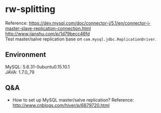 # rw-splitting
Reference: https://dev.mysql.com/doc/connector-j/5.1/en/connector-j-master-slave-replication-connection.html  
http://www.jianshu.com/p/1d79becc46fd  
Test master/salve replication base on `com.mysql.jdbc.ReplicationDriver`.

## Environment 
MySQL: 5.6.31-0ubuntu0.15.10.1  
JAVA: 1.7.0_79  

## Q&A  
+	How to set up MySQL master/salve replication?
	Reference: http://www.cnblogs.com/hiver/p/6879720.html  